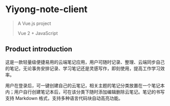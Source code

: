 # Yiyong-note-client

> A Vue.js project
>
> Vue 2 + JavaScript

## Product introduction

这是一款轻量级便捷易用的云端笔记应用，用户可随时记录、整理、云端同步自己的笔记，无论事务安排记录、学习笔记还是灵感写作，即刻使用，提高工作学习效率。

用户在登录后，可一键创建自己的云笔记，相关主题的笔记分类放置在一个笔记本内；用户自行创建笔记本后，可在该分类下随时添加编辑删除云笔记。笔记的书写支持 Markdown 格式，支持多种语言代码块自动高亮功能。
